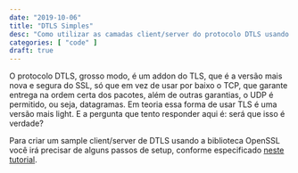 ```yaml
---
date: "2019-10-06"
title: "DTLS Simples"
desc: "Como utilizar as camadas client/server do protocolo DTLS usando a biblioteca OpenSSL."
categories: [ "code" ]
draft: true
---
```

O protocolo DTLS, grosso modo, é um addon do TLS, que é a versão mais nova e segura do SSL, só que em vez de usar por baixo o TCP, que garante entrega na ordem certa dos pacotes, além de outras garantias, o UDP é permitido, ou seja, datagramas. Em teoria essa forma de usar TLS é uma versão mais light. E a pergunta que tento responder aqui é: será que isso é verdade?

Para criar um sample client/server de DTLS usando a biblioteca OpenSSL você irá precisar de alguns passos de setup, conforme especificado [neste tutorial](https://gist.github.com/Jxck/b211a12423622fe304d2370b1f1d30d5).
